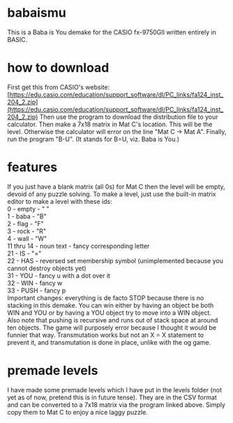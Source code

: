 # babaismu
This is a Baba is You demake for the CASIO fx-9750GII written entirely in BASIC.

# how to download
First get this from CASIO's website: [https://edu.casio.com/education/support_software/dl/PC_links/fa124_inst_204_2.zip](https://edu.casio.com/education/support_software/dl/PC_links/fa124_inst_204_2.zip)
Then use the program to download the distribution file to your calculator.
Then make a 7x18 matrix in Mat C's location. This will be the level. Otherwise the calculator will error on the line "Mat C -> Mat A".
Finally, run the program "B-U". (It stands for B=U, viz. Baba is You.)

# features
If you just have a blank matrix (all 0s) for Mat C then the level will be empty, devoid of any puzzle solving. To make a level, just use the built-in matrix editor to make a level with these ids:  
0 - empty - " "  
1 - baba - "B"  
2 - flag - "F"  
3 - rock - "R"  
4 - wall - "W"  
11 thru 14 - noun text - fancy corresponding letter  
21 - IS - "="  
22 - HAS - reversed set membership symbol (unimplemented because you cannot destroy objects yet)  
31 - YOU - fancy u with a dot over it  
32 - WIN - fancy w  
33 - PUSH - fancy p  
Important changes: everything is de facto STOP because there is no stacking in this demake. You can win either by having an object be both WIN and YOU or by having a YOU object try to move into a WIN object.  
Also note that pushing is recursive and runs out of stack space at around ten objects. The game will purposely error because I thought it would be funnier that way. Transmutation works but not an X = X statement to prevent it, and transmutation is done in place, unlike with the og game.

# premade levels
I have made some premade levels which I have put in the levels folder (not yet as of now, pretend this is in future tense). They are in the CSV format and can be converted to a 7x18 matrix via the program linked above. Simply copy them to Mat C to enjoy a nice laggy puzzle.
